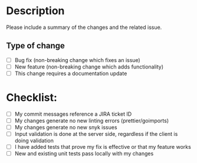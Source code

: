 # Description

Please include a summary of the changes and the related issue.

## Type of change

- [ ] Bug fix (non-breaking change which fixes an issue)
- [ ] New feature (non-breaking change which adds functionality)
- [ ] This change requires a documentation update

# Checklist:
- [ ] My commit messages reference a JIRA ticket ID
- [ ] My changes generate no new linting errors (prettier/goimports)
- [ ] My changes generate no new snyk issues
- [ ] Input validation is done at the server side, regardless if the client is doing validation
- [ ] I have added tests that prove my fix is effective or that my feature works
- [ ] New and existing unit tests pass locally with my changes